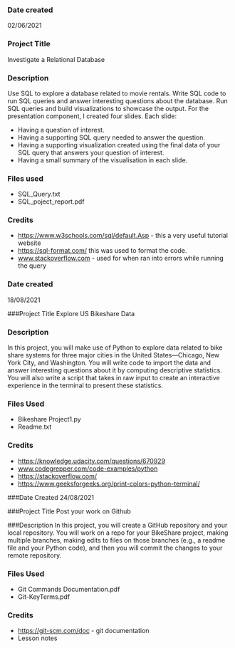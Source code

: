 
### Date created
02/06/2021

### Project Title
Investigate a Relational Database

### Description
Use SQL to explore a database related to movie rentals. Write SQL code to run SQL queries and answer interesting questions about the database. Run SQL queries and build visualizations to showcase the output. For the presentation component, I created four slides. Each slide:

- Having a question of interest.
- Having a supporting SQL query needed to answer the question.
- Having a supporting visualization created using the final data of your SQL query that answers your question of interest.
- Having a small summary of the visualisation in each slide.

### Files used
- SQL_Query.txt
- SQL_poject_report.pdf

### Credits
- https://www.w3schools.com/sql/default.Asp - this a very useful tutorial website
- https://sql-format.com/ this was used to format the code.
- www.stackoverflow.com - used for when ran into errors while running the query


### Date created
18/08/2021

###Project Title
Explore US Bikeshare Data

### Description
In this project, you will make use of Python to explore data related to bike share systems for three major cities in the United States—Chicago, New York City, and Washington. You will write code to import the data and answer interesting questions about it by computing descriptive statistics. You will also write a script that takes in raw input to create an interactive experience in the terminal to present these statistics.

### Files Used
- Bikeshare Project1.py
- Readme.txt

### Credits
- https://knowledge.udacity.com/questions/670929
- www.codegrepper.com/code-examples/python
- https://stackoverflow.com/
- https://www.geeksforgeeks.org/print-colors-python-terminal/


###Date Created
24/08/2021

###Project Title
Post your work on Github

###Description
In this project, you will create a GitHub repository and your local repository. You will work on a repo for your BikeShare project, making multiple branches, making edits to files on those branches (e.g., a readme file and your Python code), and then you will commit the changes to your remote repository.

### Files Used
- Git Commands Documentation.pdf
- Git-KeyTerms.pdf

### Credits
- https://git-scm.com/doc - git documentation
- Lesson notes